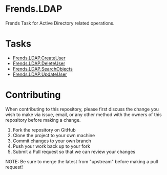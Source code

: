 # Frends.LDAP

Frends Task for Active Directory related operations.

# Tasks

- [Frends.LDAP.CreateUser](Frends.LDAP.CreateUser/README.md)
- [Frends.LDAP.DeleteUser](Frends.LDAP.DeleteUser/README.md)
- [Frends.LDAP.SearchObjects](Frends.LDAP.SearchObjects/README.md)
- [Frends.LDAP.UpdateUser](Frends.LDAP.UpdateUser/README.md)

# Contributing
When contributing to this repository, please first discuss the change you wish to make via issue, email, or any other method with the owners of this repository before making a change.

1. Fork the repository on GitHub
2. Clone the project to your own machine
3. Commit changes to your own branch
4. Push your work back up to your fork
5. Submit a Pull request so that we can review your changes

NOTE: Be sure to merge the latest from "upstream" before making a pull request!